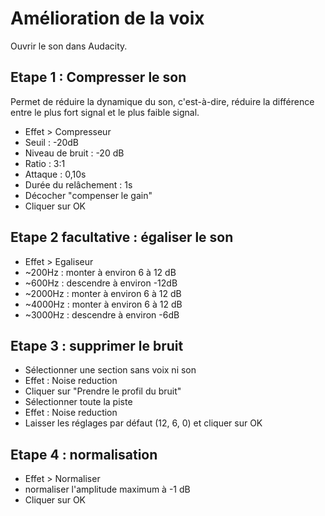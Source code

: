 # Amélioration de la voix

Ouvrir le son dans Audacity.

## Etape 1 : Compresser le son

Permet de réduire la dynamique du son, c'est-à-dire, réduire la différence entre le plus fort signal et le plus faible signal.

- Effet > Compresseur
- Seuil : -20dB
- Niveau de bruit : -20 dB
- Ratio : 3:1
- Attaque : 0,10s
- Durée du relâchement : 1s
- Décocher "compenser le gain"
- Cliquer sur OK

## Etape 2 facultative : égaliser le son

- Effet > Egaliseur
- ~200Hz : monter à environ 6 à 12 dB 
- ~600Hz : descendre à environ -12dB
- ~2000Hz : monter à environ 6 à 12 dB 
- ~4000Hz : monter à environ 6 à 12 dB 
- ~3000Hz : descendre à environ -6dB

## Etape 3 : supprimer le bruit

- Sélectionner une section sans voix ni son
- Effet : Noise reduction
- Cliquer sur "Prendre le profil du bruit"
- Sélectionner toute la piste
- Effet : Noise reduction
- Laisser les réglages par défaut (12, 6, 0) et cliquer sur OK

## Etape 4 : normalisation

- Effet > Normaliser
- normaliser l'amplitude maximum à -1 dB
- Cliquer sur OK
